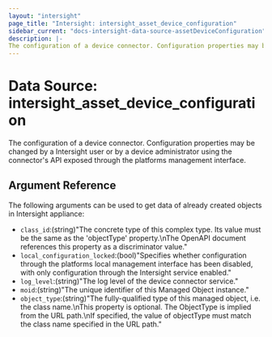 ```yaml
---
layout: "intersight"
page_title: "Intersight: intersight_asset_device_configuration"
sidebar_current: "docs-intersight-data-source-assetDeviceConfiguration"
description: |-
The configuration of a device connector. Configuration properties may be changed by a Intersight user or by a device administrator using the connector's API exposed through the platforms management interface.
---
```


# Data Source: intersight_asset_device_configuration
The configuration of a device connector. Configuration properties may be changed by a Intersight user or by a device administrator using the connector's API exposed through the platforms management interface.
## Argument Reference
The following arguments can be used to get data of already created objects in Intersight appliance:
* `class_id`:(string)"The concrete type of this complex type. Its value must be the same as the 'objectType' property.\nThe OpenAPI document references this property as a discriminator value."
* `local_configuration_locked`:(bool)"Specifies whether configuration through the platforms local management interface has been disabled, with only configuration through the Intersight service enabled."
* `log_level`:(string)"The log level of the device connector service."
* `moid`:(string)"The unique identifier of this Managed Object instance."
* `object_type`:(string)"The fully-qualified type of this managed object, i.e. the class name.\nThis property is optional. The ObjectType is implied from the URL path.\nIf specified, the value of objectType must match the class name specified in the URL path."
